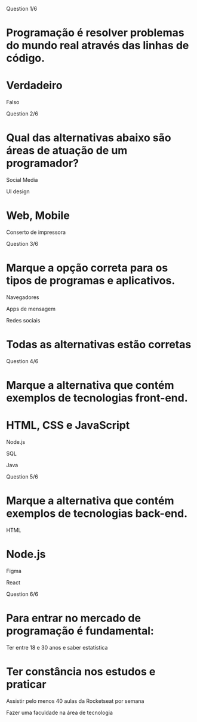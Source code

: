 Question 1/6
# Programação é resolver problemas do mundo real através das linhas de código.

# Verdadeiro

Falso

Question 2/6
# Qual das alternativas abaixo são áreas de atuação de um programador?

Social Media

UI design

# Web, Mobile

Conserto de impressora

Question 3/6
# Marque a opção correta para os tipos de programas e aplicativos.

Navegadores

Apps de mensagem

Redes sociais

# Todas as alternativas estão corretas

Question 4/6
# Marque a alternativa que contém exemplos de tecnologias front-end.

# HTML, CSS e JavaScript

Node.js

SQL

Java

Question 5/6
# Marque a alternativa que contém exemplos de tecnologias back-end.

HTML

# Node.js

Figma

React

Question 6/6
# Para entrar no mercado de programação é fundamental:

Ter entre 18 e 30 anos e saber estatística

# Ter constância nos estudos e praticar

Assistir pelo menos 40 aulas da Rocketseat por semana

Fazer uma faculdade na área de tecnologia